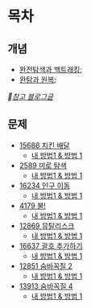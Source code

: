 # 목차

## 개념

- [완전탐색과 백트래킹](03_01_완전탐색_백트래킹.md);
- [완탐과 원복](03_02_완탐_원복.md);


*🔗[참고 블로그글](https://blog.naver.com/jhc9639/222300377004)*


## 문제

* [15686 치킨 배달](https://www.acmicpc.net/problem/15686)
    * [내 방법1 & 방법 1](03_03_A_15686_0.cpp)
* [2589 미로 탐색](https://www.acmicpc.net/problem/2589)
    * [내 방법1 & 방법 1](03_03_B_2589_0.cpp)
* [16234 인구 이동](https://www.acmicpc.net/problem/16234)
    * [내 방법1 & 방법 1](03_03_C_16234_0.cpp)
* [4179 불!](https://www.acmicpc.net/problem/4179)
    * [내 방법1 & 방법 1](03_03_D_4179_0.cpp)
* [12869 뮤탈리스크](https://www.acmicpc.net/problem/12869)
    * [내 방법1 & 방법 1](03_03_E_12869_0.cpp)
* [16637 괄호 추가하기](https://www.acmicpc.net/problem/16637)
    * [내 방법1 & 방법 1](03_03_F_16637_0.cpp)
* [12851 숨바꼭질 2](https://www.acmicpc.net/problem/12851)
    * [내 방법1 & 방법 1](03_03_G_12851_0.cpp)
* [13913 숨바꼭질 4](https://www.acmicpc.net/problem/13913)
    * [내 방법1 & 방법 1](03_03_H_13913_0.cpp)